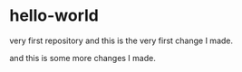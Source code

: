 # hello-world
very first repository
and this is the very first change I made.

and this is some more changes I made.
